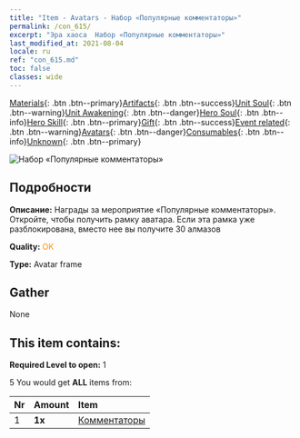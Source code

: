 ```yaml
---
title: "Item - Avatars - Набор «Популярные комментаторы»"
permalink: /con_615/
excerpt: "Эра хаоса  Набор «Популярные комментаторы»"
last_modified_at: 2021-08-04
locale: ru
ref: "con_615.md"
toc: false
classes: wide
---
```

 [Materials](/ItemsRU/){: .btn .btn--primary}[Artifacts](/ItemsRU/Artifacts/){: .btn .btn--success}[Unit Soul](/ItemsRU/UnitSoul/){: .btn .btn--warning}[Unit Awakening](/ItemsRU/UnitAwakening/){: .btn .btn--danger}[Hero Soul](/ItemsRU/HeroSoul/){: .btn .btn--info}[Hero Skill](/ItemsRU/HeroSkill/){: .btn .btn--primary}[Gift](/ItemsRU/Gift/){: .btn .btn--success}[Event related](/ItemsRU/Events/){: .btn .btn--warning}[Avatars](/ItemsRU/Avatars/){: .btn .btn--danger}[Consumables](/ItemsRU/Consumables/){: .btn .btn--info}[Unknown](/ItemsRU/Unknown/){: .btn .btn--primary}

 ![Набор «Популярные комментаторы»](/images/t/i_907003.png)

## Подробности
 **Описание:** Награды за мероприятие «Популярные комментаторы». Откройте, чтобы получить рамку аватара. Если эта рамка уже разблокирована, вместо нее вы получите 30 алмазов

 **Quality:** <span style="color: #FF8C00">OK</span>

 **Type:** Avatar frame

## Gather

  None

## This item contains:

 **Required Level to open:** 1

 5 You would get **ALL** items  from:

  | Nr | Amount |     Item    |
  |:---|:-------|:------------|
  | 1 |  **1x** | [Комментаторы](/ru/Avatars/Commenters/) |  | 
